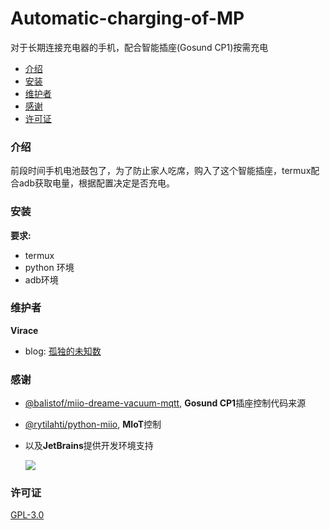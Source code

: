 # Automatic-charging-of-MP
对于长期连接充电器的手机，配合智能插座(Gosund CP1)按需充电


- [介绍](#介绍)
- [安装](#安装)
- [维护者](#维护者)
- [感谢](#感谢)
- [许可证](#许可证)

### 介绍

前段时间手机电池鼓包了，为了防止家人吃席，购入了这个智能插座，termux配合adb获取电量，根据配置决定是否充电。

### 安装

**要求:**

- termux
- python 环境
- adb环境

### 维护者

**Virace**

- blog: [孤独的未知数](https://x-item.com)

### 感谢

- [@balistof/miio-dreame-vacuum-mqtt](https://github.com/balistof/miio-dreame-vacuum-mqtt/blob/56c75d4f9926b087f96fae74d7dcae4babab9fda/miio/gosund_plug.py), **Gosund CP1**插座控制代码来源
- [@rytilahti/python-miio](https://github.com/rytilahti/python-miio), **MIoT**控制

- 以及**JetBrains**提供开发环境支持

  <a href="https://www.jetbrains.com/?from=kratos-pe" target="_blank"><img src="https://resources.jetbrains.com/storage/products/company/brand/logos/PyCharm.svg"></a>

### 许可证

[GPL-3.0](LICENSE)
